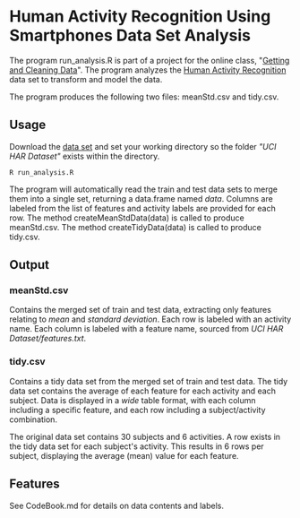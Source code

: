 Human Activity Recognition Using Smartphones Data Set Analysis
=====

The program run_analysis.R is part of a project for the online class, "[Getting and Cleaning Data](https://class.coursera.org/getdata-005)". The program analyzes the [Human Activity Recognition](http://archive.ics.uci.edu/ml/datasets/Human+Activity+Recognition+Using+Smartphones) data set to transform and model the data.

The program produces the following two files: meanStd.csv and tidy.csv.

## Usage

Download the [data set](http://archive.ics.uci.edu/ml/machine-learning-databases/00240/UCI%20HAR%20Dataset.zip) and set your working directory so the folder *"UCI HAR Dataset"* exists within the directory.

    R run_analysis.R

The program will automatically read the train and test data sets to merge them into a single set, returning a data.frame named *data*. Columns are labeled from the list of features and activity labels are provided for each row. The method createMeanStdData(data) is called to produce meanStd.csv. The method createTidyData(data) is called to produce tidy.csv.

## Output


### meanStd.csv

Contains the merged set of train and test data, extracting only features relating to *mean* and *standard deviation*. Each row is labeled with an activity name. Each column is labeled with a feature name, sourced from *UCI HAR Dataset/features.txt*.

### tidy.csv

Contains a tidy data set from the merged set of train and test data. The tidy data set contains the average of each feature for each activity and each subject. Data is displayed in a *wide* table format, with each column including a specific feature, and each row including a subject/activity combination.

The original data set contains 30 subjects and 6 activities. A row exists in the tidy data set for each subject's activity. This results in 6 rows per subject, displaying the average (mean) value for each feature.

## Features

See CodeBook.md for details on data contents and labels.

